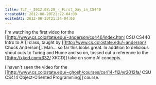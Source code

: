 ```yaml
---
title: TLT_-_2012.08.20_-_First_Day_in_CS440
createdAt: 2012-08-20T21:22-04:00
editedAt: 2012-08-20T21:24-04:00
---
```


I'm watching the first video for the [[http://www.cs.colostate.edu/~anderson/cs440/index.html CSU CS440 Intro to AI]] class, taught by [[http://www.cs.colostate.edu/~anderson/ Chuck Anderson]]. Man... so far this looks great. In addition to delicious shout outs to Turing and Hume and so on, tossed out a reference to the [[http://xkcd.com/632/ XKCD]] take on some AI concepts.

I haven't seen the video for the [[http://www.cs.colostate.edu/~ghosh/courses/cs414-f12/yr2012fa/ CSU CS414 Object-Oriented Programming]] course.

